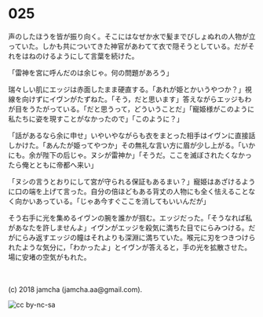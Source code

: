 # 025

声のしたほうを皆が振り向く。そこにはなぜか水で髪までびしょぬれの人物が立っていた。しかも共についてきた神官があわてて衣で隠そうとしている。だがそれをはねのけるようにして言葉を続けた。  

「雷神を宮に呼んだのは余じゃ。何の問題があろう」  

瑞々しい肌にエッジは赤面したまま硬直する。「あれが姫とかいうやつか？」視線を向けずにイヴンがたずねた。「そう，だと思います」答えながらエッジもわが目をうたがっている。「だと思うって，どういうことだ」「寵姫様がこのように私たちに姿を現すことがなかったので」「このように？」  

「話があるなら余に申せ」いやいやながらも衣をまとった相手はイヴンに直接話しかけた。「あんたが姫ってやつか」その無礼な言い方に眉が少し上がる。「いかにも。余が陛下の后じゃ。ヌシが雷神か」「そうだ。ここを滅ぼされたくなかったら俺とともに帝都へ来い」  

「ヌシの言うとおりにして宮が守られる保証もあるまい？」寵姫はあざけるように口の端を上げて言った。自分の倍ほどもある背丈の人物にも全く怯えることなく向かいあっている。「じゃあ今すぐここを消してもいいんだが」  

そう右手に光を集めるイヴンの腕を誰かが掴む。エッジだった。「そうなれば私があなたを許しませんよ」イヴンがエッジを殺気に満ちた目でにらみつける。だがにらみ返すエッジの瞳はそれよりも深淵に満ちていた。喉元に刃をつきつけられたような気分に，「わかったよ」とイヴンが答えると，手の光を拡散させた。場に安堵の空気がもれた。  

<br>  
<br>  
(c) 2018 jamcha (jamcha.aa@gmail.com).  

![cc by-nc-sa](http://i.creativecommons.org/l/by-nc-sa/4.0/88x31.png)